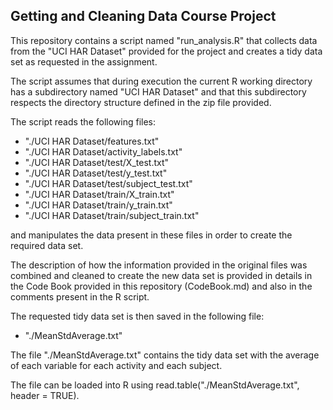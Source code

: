 ## Getting and Cleaning Data Course Project

This repository contains a script named "run_analysis.R" that collects data from
the "UCI HAR Dataset" provided for the project and creates a tidy data set
as requested in the assignment.

The script assumes that during execution the current R working directory has a subdirectory named
"UCI HAR Dataset" and that this subdirectory respects the directory structure defined
in the zip file provided.

The script reads the following files:

* "./UCI HAR Dataset/features.txt"
* "./UCI HAR Dataset/activity_labels.txt"
* "./UCI HAR Dataset/test/X_test.txt"
* "./UCI HAR Dataset/test/y_test.txt"
* "./UCI HAR Dataset/test/subject_test.txt"
* "./UCI HAR Dataset/train/X_train.txt"
* "./UCI HAR Dataset/train/y_train.txt"
* "./UCI HAR Dataset/train/subject_train.txt"

and manipulates the data present in these files in order to create the required
data set. 

The description of how the information provided in the original files was combined 
and cleaned to create the new data set is provided in details in the Code Book provided
in this repository (CodeBook.md) and also in the comments present in the R script.

The requested tidy data set is then saved in the following file:

* "./MeanStdAverage.txt"

The file "./MeanStdAverage.txt" contains the tidy data set with the average of each variable 
for each activity and each subject.

The file can be loaded into R using read.table("./MeanStdAverage.txt", header = TRUE).







